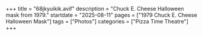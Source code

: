 +++
title = "68jkyuikik.avif"
description = "Chuck E. Cheese Halloween mask from 1979."
startdate = "2025-08-11"
pages = ["1979 Chuck E. Cheese Halloween Mask"]
tags = ["Photos"]
categories = ["Pizza Time Theatre"]
+++
